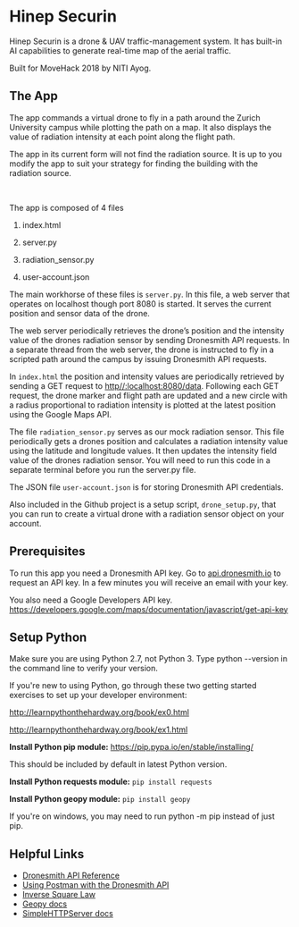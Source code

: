 



# Hinep Securin

Hinep Securin is a drone & UAV traffic-management system. It has built-in AI capabilities to generate real-time map of the aerial traffic.

Built for MoveHack 2018 by NITI Ayog.

## The App

The app commands a virtual drone to fly in a path around the Zurich University campus while plotting the path on a map.  It also displays the value of radiation intensity at each point along the flight path.

The app in its current form will not find the radiation source. It is up to you modify the app to suit your strategy for finding the building with the radiation source.



<br/>

The app is composed of 4 files

1. index.html

2. server.py

3. radiation_sensor.py

4. user-account.json

The main workhorse of these files is `server.py`. In this file, a web server that operates on localhost though port 8080 is started. It serves the current position and sensor data of the drone.

The web server periodically retrieves the drone’s position and the intensity value of the drones radiation sensor by sending Dronesmith API requests. In a separate thread from the web server, the drone is instructed to fly in a scripted path around the campus by issuing Dronesmith API requests.

In `index.html` the position and intensity values are periodically retrieved by sending a GET request to [http//:localhost:8080/data](http//:localhost:8080/data). Following each GET request, the drone marker and flight path are updated and a new circle with a radius proportional to radiation intensity is plotted at the latest position using the Google Maps API.

The file `radiation_sensor.py` serves as our mock radiation sensor. This file periodically gets a drones position and calculates a radiation intensity value using the latitude and longitude values. It then updates the intensity field value of the drones radiation sensor. You will need to run this code in a separate terminal before you run the server.py file.

The JSON file `user-account.json` is for storing Dronesmith API credentials.

Also included in the Github project is a setup script, `drone_setup.py`, that you can run to create a virtual drone with a radiation sensor object on your account.

## Prerequisites
To run this app you need a Dronesmith API key. Go to [api.dronesmith.io](http://api.dronesmith.io/) to request an API key. In a few minutes you will receive an email with your key.

You also need a Google Developers API key.
https://developers.google.com/maps/documentation/javascript/get-api-key



## Setup Python

Make sure you are using Python 2.7, not Python 3. Type python --version in the command line to verify your version.

If you're new to using Python, go through these two getting started exercises to set up your developer environment:

http://learnpythonthehardway.org/book/ex0.html

http://learnpythonthehardway.org/book/ex1.html

**Install Python pip module:** https://pip.pypa.io/en/stable/installing/

This should be included by default in latest Python version.

**Install Python requests module:** `pip install requests`

**Install Python geopy module:** `pip install geopy`

If you're on windows, you may need to run python -m pip instead of just pip.

## Helpful Links
* [Dronesmith API Reference](http://readme.dronesmith.io/reference)
* [Using Postman with the Dronesmith API](http://readme.dronesmith.io/docs/tutorial-dronesmith-api)
* [Inverse Square Law](https://www.nde-ed.org/GeneralResources/Formula/RTFormula/InverseSquare/InverseSquareLaw.htm)  
* [Geopy docs](https://geopy.readthedocs.io/en/1.10.0/#data)
* [SimpleHTTPServer docs](https://docs.python.org/2/library/simplehttpserver.html)

<br/>


